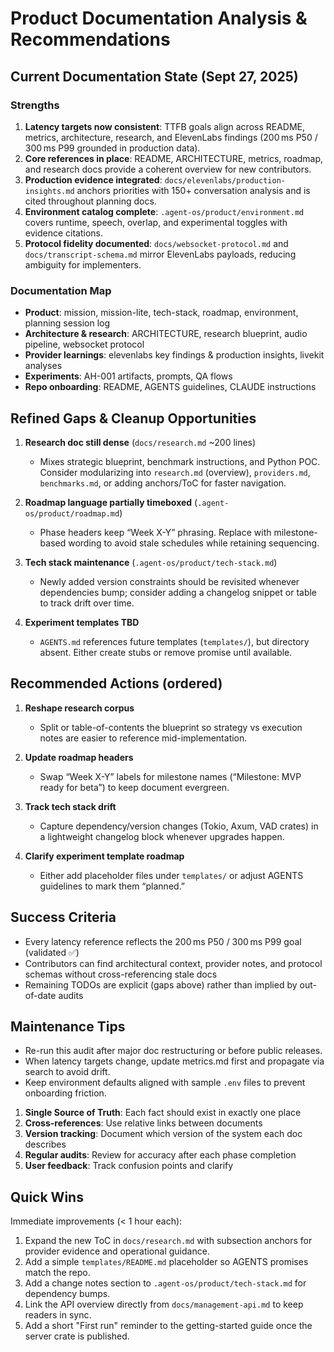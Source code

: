 # Product Documentation Analysis & Recommendations

## Current Documentation State (Sept 27, 2025)

### Strengths
1. **Latency targets now consistent**: TTFB goals align across README, metrics, architecture, research, and ElevenLabs findings (200 ms P50 / 300 ms P99 grounded in production data).
2. **Core references in place**: README, ARCHITECTURE, metrics, roadmap, and research docs provide a coherent overview for new contributors.
3. **Production evidence integrated**: `docs/elevenlabs/production-insights.md` anchors priorities with 150+ conversation analysis and is cited throughout planning docs.
4. **Environment catalog complete**: `.agent-os/product/environment.md` covers runtime, speech, overlap, and experimental toggles with evidence citations.
5. **Protocol fidelity documented**: `docs/websocket-protocol.md` and `docs/transcript-schema.md` mirror ElevenLabs payloads, reducing ambiguity for implementers.

### Documentation Map
- **Product**: mission, mission-lite, tech-stack, roadmap, environment, planning session log
- **Architecture & research**: ARCHITECTURE, research blueprint, audio pipeline, websocket protocol
- **Provider learnings**: elevenlabs key findings & production insights, livekit analyses
- **Experiments**: AH-001 artifacts, prompts, QA flows
- **Repo onboarding**: README, AGENTS guidelines, CLAUDE instructions

## Refined Gaps & Cleanup Opportunities

1. **Research doc still dense** (`docs/research.md` ~200 lines)
   - Mixes strategic blueprint, benchmark instructions, and Python POC. Consider modularizing into `research.md` (overview), `providers.md`, `benchmarks.md`, or adding anchors/ToC for faster navigation.

2. **Roadmap language partially timeboxed** (`.agent-os/product/roadmap.md`)
   - Phase headers keep “Week X-Y” phrasing. Replace with milestone-based wording to avoid stale schedules while retaining sequencing.

3. **Tech stack maintenance** (`.agent-os/product/tech-stack.md`)
   - Newly added version constraints should be revisited whenever dependencies bump; consider adding a changelog snippet or table to track drift over time.

4. **Experiment templates TBD**
   - `AGENTS.md` references future templates (`templates/`), but directory absent. Either create stubs or remove promise until available.

## Recommended Actions (ordered)

1. **Reshape research corpus**
   - Split or table-of-contents the blueprint so strategy vs execution notes are easier to reference mid-implementation.

2. **Update roadmap headers**
   - Swap “Week X-Y” labels for milestone names (“Milestone: MVP ready for beta”) to keep document evergreen.

3. **Track tech stack drift**
   - Capture dependency/version changes (Tokio, Axum, VAD crates) in a lightweight changelog block whenever upgrades happen.

4. **Clarify experiment template roadmap**
   - Either add placeholder files under `templates/` or adjust AGENTS guidelines to mark them “planned.”

## Success Criteria
- Every latency reference reflects the 200 ms P50 / 300 ms P99 goal (validated ✅)
- Contributors can find architectural context, provider notes, and protocol schemas without cross-referencing stale docs
- Remaining TODOs are explicit (gaps above) rather than implied by out-of-date audits

## Maintenance Tips
- Re-run this audit after major doc restructuring or before public releases.
- When latency targets change, update metrics.md first and propagate via search to avoid drift.
- Keep environment defaults aligned with sample `.env` files to prevent onboarding friction.
1. **Single Source of Truth**: Each fact should exist in exactly one place
2. **Cross-references**: Use relative links between documents
3. **Version tracking**: Document which version of the system each doc describes
4. **Regular audits**: Review for accuracy after each phase completion
5. **User feedback**: Track confusion points and clarify

## Quick Wins

Immediate improvements (< 1 hour each):
1. Expand the new ToC in `docs/research.md` with subsection anchors for provider evidence and operational guidance.
2. Add a simple `templates/README.md` placeholder so AGENTS promises match the repo.
3. Add a change notes section to `.agent-os/product/tech-stack.md` for dependency bumps.
4. Link the API overview directly from `docs/management-api.md` to keep readers in sync.
5. Add a short "First run" reminder to the getting-started guide once the server crate is published.
